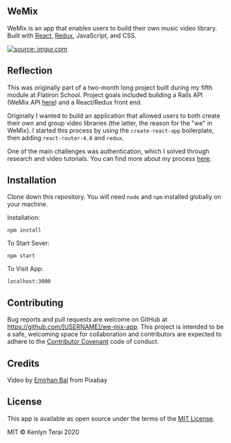 ## WeMix
WeMix is an app that enables users to build their own music video library. Built with [React](https://reactjs.org/), [Redux](https://redux.js.org/), JavaScript, and CSS.

<a href="https://imgur.com/aGog6YK"><img src="https://i.imgur.com/aGog6YK.png" title="source: imgur.com" /></a>

## Reflection

This was originally part of a two-month long project built during my fifth module at Flatiron School. Project goals included building a Rails API (WeMix API [here](https://github.com/kkterai/we-mix-api)) and a React/Redux front end.

Originally I wanted to build an application that allowed users to both create their own and group video libraries (the latter, the reason for the "we" in WeMix). I started this process by using the `create-react-app` boilerplate, then adding `react-router-4.0` and `redux`.  

One of the main challenges was authentication, which I solved through research and video tutorials. You can find more about my process [here](https://medium.com/@kenlynterai/final-project-react-redux-decf320c29d4).

## Installation
Clone down this repository. You will need `node` and `npm` installed globally on your machine.  

Installation:

`npm install`  

To Start Sever:

`npm start`  

To Visit App:

`localhost:3000`  

## Contributing
Bug reports and pull requests are welcome on GitHub at https://github.com/[USERNAME]/we-mix-app. This project is intended to be a safe, welcoming space for collaboration and contributors are expected to adhere to the [Contributor Covenant](http://contributor-covenant.org) code of conduct.

## Credits
Video by [Emirhan Bal]("https://pixabay.com/?utm_source=link-attribution&amp;utm_medium=referral&amp;utm_campaign=image&amp;utm_content=15174") from Pixabay

## License
This app is available as open source under the terms of the [MIT License](http://opensource.org/licenses/MIT).

MIT © Kenlyn Terai 2020
